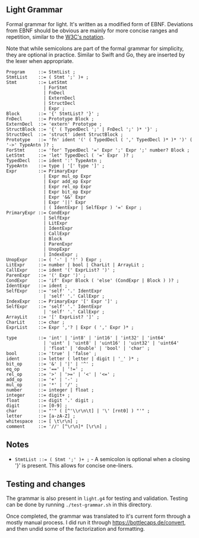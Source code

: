## Light Grammar
Formal grammar for light. It's written as a modified form of EBNF. Deviations from EBNF should be obvious are mainly for more concise ranges and repetition, similar to the [W3C's notation](https://www.w3.org/TR/xquery-31/#EBNFNotation).

Note that while semicolons are part of the formal grammar for simplicity, they are optional in practice. Similar to Swift and Go, they are inserted by the lexer when appropriate.

```ebnf
Program     ::= StmtList ;
StmtList    ::= ( Stmt ';' )+ ;
Stmt        ::= LetStmt
              | ForStmt
              | FnDecl
              | ExternDecl
              | StructDecl
              | Expr ;
Block       ::= '{' StmtList? '}' ;
FnDecl      ::= Prototype Block ;
ExternDecl  ::= 'extern' Prototype ;
StructBlock ::= '{' ( TypedDecl ';' | FnDecl ';' )* '}' ;
StructDecl  ::= 'struct' ident StructBlock ;
Prototype   ::= 'fn' ident '(' ( TypedDecl ( ',' TypedDecl )* )* ')' ( '->' TypeAntn )? ;
ForStmt     ::= 'for' TypedDecl '=' Expr ';' Expr ';' number? Block ;
LetStmt     ::= 'let' TypedDecl ( '=' Expr  )? ;
TypedDecl   ::= ident ':' TypeAntn ;
TypeAntn    ::= type | '[' type ']' ;
Expr        ::= PrimaryExpr
              | Expr mul_op Expr
              | Expr add_op Expr
              | Expr rel_op Expr
              | Expr bit_op Expr
              | Expr '&&' Expr
              | Expr '||' Expr
              | ( IdentExpr | SelfExpr ) '=' Expr ;
PrimaryExpr ::= CondExpr
              | SelfExpr
              | LitExpr
              | IdentExpr
              | CallExpr
              | Block
              | ParenExpr
              | UnopExpr
              | IndexExpr ;
UnopExpr    ::= ( '-' | '!' ) Expr ;
LitExpr     ::= number | bool | CharLit | ArrayLit ;
CallExpr    ::= ident '(' ExprList? ')' ;
ParenExpr   ::= '(' Expr ')' ;
CondExpr    ::= 'if' Expr Block ( 'else' (CondExpr | Block ) )? ;
IdentExpr   ::= ident ;
SelfExpr    ::= 'self' '.' IdentExpr
              | 'self' '.' CallExpr ;
IndexExpr   ::= PrimaryExpr '[' Expr ']' ;
SelfExpr    ::= 'self' '.' IdentExpr
              | 'self' '.' CallExpr ;
ArrayLit    ::= '[' ExprList? ']' ;
CharLit     ::= char ;
ExprList    ::= Expr ','? | Expr ( ',' Expr )* ;

type        ::= 'int' | 'int8' | 'int16' | 'int32' | 'int64'
              | 'uint' | 'uint8' | 'uint16' | 'uint32' | 'uint64'
              | 'float' | 'double' | 'bool' | 'char' ;
bool        ::= 'true' | 'false' ;
ident       ::= letter ( letter | digit | '_' )* ;
bit_op      ::= '&' | '|' | '^' ;
eq_op       ::= '==' | '!=' ;
rel_op      ::= '>' | '>=' | '<' | '<=' ;
add_op      ::= '+' | '-' ;
mul_op      ::= '*' | '/' ;
number      ::= integer | float ;
integer     ::= digit+ ;
float       ::= digit '.' digit ;
digit       ::= [0-9] ;
char        ::= "'" ( [^'\\r\n\t] | '\' [rnt0] ) "'" ;
letter      ::= [a-zA-Z] ;
whitespace  ::= [ \t\r\n] ;
comment     ::= '//' [^\r\n]* [\r\n] ;
```

## Notes
- `StmtList ::= ( Stmt ';' )+ ;` - A semicolon is optional when a closing '}' is present. This allows for concise one-liners.

## Testing and changes
The grammar is also present in `light.g4` for testing and validation. Testing can be done by running `./test-grammar.sh` in this directory.

Once completed, the grammar was translated to it's current form through a mostly manual process. I did run it through https://bottlecaps.de/convert, and then undid some of the factorization and formatting.
